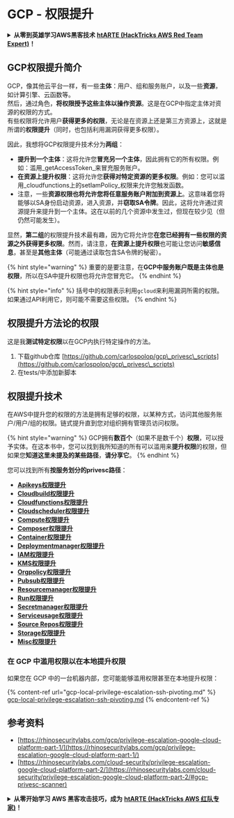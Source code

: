 # GCP - 权限提升

<details>

<summary><strong>从零到英雄学习AWS黑客技术</strong> <a href="https://training.hacktricks.xyz/courses/arte"><strong>htARTE (HackTricks AWS Red Team Expert)</strong></a><strong>！</strong></summary>

支持HackTricks的其他方式：

* 如果您想在**HackTricks中看到您的公司广告**或**下载HackTricks的PDF**，请查看[**订阅计划**](https://github.com/sponsors/carlospolop)！
* 获取[**官方PEASS & HackTricks商品**](https://peass.creator-spring.com)
* 发现[**PEASS家族**](https://opensea.io/collection/the-peass-family)，我们独家的[**NFTs系列**](https://opensea.io/collection/the-peass-family)
* **加入** 💬 [**Discord群组**](https://discord.gg/hRep4RUj7f) 或 [**telegram群组**](https://t.me/peass) 或在**Twitter** 🐦 上**关注**我 [**@carlospolopm**](https://twitter.com/carlospolopm)**。**
* **通过向** [**HackTricks**](https://github.com/carlospolop/hacktricks) 和 [**HackTricks Cloud**](https://github.com/carlospolop/hacktricks-cloud) github仓库提交PR来分享您的黑客技巧。

</details>

## GCP权限提升简介 <a href="#introduction-to-gcp-privilege-escalation" id="introduction-to-gcp-privilege-escalation"></a>

GCP，像其他云平台一样，有一些**主体**：用户、组和服务账户，以及一些**资源**，如计算引擎、云函数等。\
然后，通过角色，**将权限授予这些主体以操作资源**。这是在GCP中指定主体对资源的权限的方式。\
有些权限将允许用户**获得更多的权限**，无论是在资源上还是第三方资源上，这就是所谓的**权限提升**（同时，也包括利用漏洞获得更多权限）。

因此，我想将GCP权限提升技术分为**两组**：

* **提升到一个主体**：这将允许您**冒充另一个主体**，因此拥有它的所有权限。例如：滥用_getAccessToken_来冒充服务账户。
* **在资源上提升权限**：这将允许您**获得对特定资源的更多权限**。例如：您可以滥用_cloudfunctions上的setIamPolicy_权限来允许您触发函数。
* 注意，一些**资源权限也将允许您将任意服务账户附加到资源上**。这意味着您将能够以SA身份启动资源，进入资源，并**窃取SA令牌**。因此，这将允许通过资源提升来提升到一个主体。这在以前的几个资源中发生过，但现在较少见（但仍然可能发生）。

显然，**第二组**的权限提升技术最有趣，因为它将允许您**在您已经拥有一些权限的资源之外获得更多权限**。然而，请注意，**在资源上提升权限**也可能让您访问**敏感信息**，甚至是**其他主体**（可能通过读取包含SA令牌的秘密）。

{% hint style="warning" %}
重要的是要注意，在**GCP中服务账户既是主体也是权限**，所以在SA中提升权限也将允许您冒充它。
{% endhint %}

{% hint style="info" %}
括号中的权限表示利用`gcloud`来利用漏洞所需的权限。如果通过API利用它，则可能不需要这些权限。
{% endhint %}

## 权限提升方法论的权限

这是我**测试特定权限**以在GCP内执行特定操作的方法。

1. 下载github仓库 [https://github.com/carlospolop/gcp\_privesc\_scripts](https://github.com/carlospolop/gcp\_privesc\_scripts)
2. 在tests/中添加新脚本

## 权限提升技术

在AWS中提升您的权限的方法是拥有足够的权限，以某种方式，访问其他服务账户/用户/组的权限。链式提升直到您对组织拥有管理员访问权限。

{% hint style="warning" %}
GCP拥有**数百个**（如果不是数千个）**权限**，可以授予实体。在这本书中，您可以找到我所知道的所有可以滥用来**提升权限**的权限，但如果您**知道这里未提及的某些路径**，**请分享它**。
{% endhint %}

您可以找到所有**按服务划分的privesc路径**：

* [**Apikeys权限提升**](gcp-apikeys-privesc.md)
* [**Cloudbuild权限提升**](gcp-cloudbuild-privesc.md)
* [**Cloudfunctions权限提升**](gcp-cloudfunctions-privesc.md)
* [**Cloudscheduler权限提升**](gcp-cloudscheduler-privesc.md)
* [**Compute权限提升**](../../gcp-pentesting/gcp-privilege-escalation/gcp-compute-privesc/)
* [**Composer权限提升**](gcp-composer-privesc.md)
* [**Container权限提升**](gcp-container-privesc.md)
* [**Deploymentmanager权限提升**](gcp-deploymentmaneger-privesc.md)
* [**IAM权限提升**](gcp-iam-privesc.md)
* [**KMS权限提升**](gcp-kms-privesc.md)
* [**Orgpolicy权限提升**](gcp-orgpolicy-privesc.md)
* [**Pubsub权限提升**](gcp-pubsub-privesc.md)
* [**Resourcemanager权限提升**](gcp-resourcemanager-privesc.md)
* [**Run权限提升**](gcp-run-privesc.md)
* [**Secretmanager权限提升**](gcp-secretmanager-privesc.md)
* [**Serviceusage权限提升**](gcp-serviceusage-privesc.md)
* [**Source Repos权限提升**](gcp-sourcerepos-privesc.md)
* [**Storage权限提升**](gcp-storage-privesc.md)
* [**Misc权限提升**](gcp-misc-perms-privesc.md)
### 在 GCP 中滥用权限以在本地提升权限

如果您在 GCP 中的一台机器内部，您可能能够滥用权限甚至在本地提升权限：

{% content-ref url="gcp-local-privilege-escalation-ssh-pivoting.md" %}
[gcp-local-privilege-escalation-ssh-pivoting.md](gcp-local-privilege-escalation-ssh-pivoting.md)
{% endcontent-ref %}

## 参考资料

* [https://rhinosecuritylabs.com/gcp/privilege-escalation-google-cloud-platform-part-1/](https://rhinosecuritylabs.com/gcp/privilege-escalation-google-cloud-platform-part-1/)
* [https://rhinosecuritylabs.com/cloud-security/privilege-escalation-google-cloud-platform-part-2/](https://rhinosecuritylabs.com/cloud-security/privilege-escalation-google-cloud-platform-part-2/#gcp-privesc-scanner)

<details>

<summary><strong>从零开始学习 AWS 黑客攻击技巧，成为</strong> <a href="https://training.hacktricks.xyz/courses/arte"><strong>htARTE (HackTricks AWS 红队专家)</strong></a><strong>！</strong></summary>

支持 HackTricks 的其他方式：

* 如果您想在 HackTricks 中看到您的**公司广告**或**下载 HackTricks 的 PDF 版本**，请查看[**订阅计划**](https://github.com/sponsors/carlospolop)！
* 获取[**官方的 PEASS & HackTricks 商品**](https://peass.creator-spring.com)
* 发现[**PEASS 家族**](https://opensea.io/collection/the-peass-family)，我们独家的[**NFT 集合**](https://opensea.io/collection/the-peass-family)
* **加入** 💬 [**Discord 群组**](https://discord.gg/hRep4RUj7f) 或 [**telegram 群组**](https://t.me/peass) 或在 **Twitter** 🐦 上**关注**我 [**@carlospolopm**](https://twitter.com/carlospolopm)**。**
* **通过向** [**HackTricks**](https://github.com/carlospolop/hacktricks) 和 [**HackTricks Cloud**](https://github.com/carlospolop/hacktricks-cloud) github 仓库提交 PR 来**分享您的黑客技巧。

</details>
